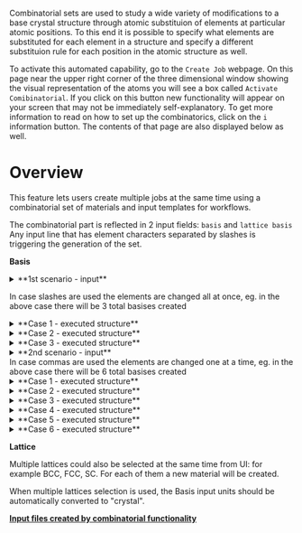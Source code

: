 <!-- by MH -->

Combinatorial sets are used to study a wide variety of modifications to a base crystal structure through atomic substituion of elements at particular atomic positions.  To this end it is possible to specify what elements are substituted for each element in a structure and specify a different substituion rule for each position in the atomic structure as well.

To activate this automated capability, go to the `Create Job` webpage.  On this page near the upper right corner of the three dimensional window showing the visual representation of the atoms you will see a box called `Activate Comibinatorial`.  If you click on this button new functionality will appear on your screen that may not be immediately self-explanatory.  To get more information to read on how to set up the combinatorics, click on the `i` information button.  The contents of that page are also displayed below as well.

# Overview
This feature lets users create multiple jobs at the same time using a combinatorial set of materials and input templates for workflows.

The combinatorial part is reflected in 2 input fields: `basis` and `lattice basis`
Any input line that has element characters separated by slashes is triggering the generation of the set.

**Basis**
<details>
<summary>**1st scenario - input**</summary>
```
Si/Ge/As 0.0 0.0 0.0
Si/Ge    0.5 0.5 0.0
```
</details>

In case slashes are used the elements are changed all at once, eg. in the above case there will be 3 total basises created
<details>
<summary>**Case 1 - executed structure**</summary>
```
Si 0.0 0.0 0.0
Si 0.5 0.5 0.0
```
</details>
<details>
<summary>**Case 2 - executed structure**</summary>
```
Ge 0.0 0.0 0.0
Ge 0.5 0.5 0.0
```
</details>
<details>
<summary>**Case 3 - executed structure**</summary>
```
As 0.0 0.0 0.0
Ge 0.5 0.5 0.0
```
</details>

<details>
<summary>**2nd scenario - input**</summary>
```
Si,Ge,As 0.0 0.0 0.0
Si,Ge    0.5 0.5 0.0
```
</details>
In case commas are used the elements are changed one at a time, eg. in the above case there will be 6 total basises created
<details>
<summary>**Case 1 - executed structure**</summary>
```
Si 0.0 0.0 0.0
Si 0.5 0.5 0.0
```
</details>
<details>
<summary>**Case 2 - executed structure**</summary>
```
Si 0.0 0.0 0.0
Ge 0.5 0.5 0.0
```
</details>
<details>
<summary>**Case 3 - executed structure**</summary>
```
Ge 0.0 0.0 0.0
Si 0.5 0.5 0.0
```
</details>
<details>
<summary>**Case 4 - executed structure**</summary>
```
Si 0.0 0.0 0.0
Si 0.5 0.5 0.0
```
</details>
<details>
<summary>**Case 5 - executed structure**</summary>
```
As 0.0 0.0 0.0
Si 0.5 0.5 0.0
```
</details>
<details>
<summary>**Case 6 - executed structure**</summary>
```
As 0.0 0.0 0.0
Ge 0.5 0.5 0.0
```
</details>

**Lattice**

Multiple lattices could also be selected at the same time from UI: for example BCC, FCC, SC. For each of them a new material will be created.

When multiple lattices selection is used, the Basis input units should be automatically converted to "crystal".

[**Input files created by combinatorial functionality**](../models/combinatorial-set-input.md)